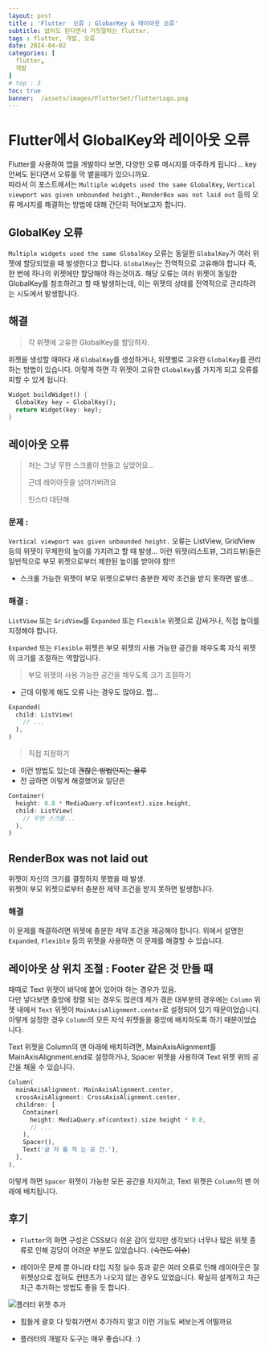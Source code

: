 ```yaml
---
layout: post
title : 'Flutter  오류 : GlobarKey & 레이아웃 오류'
subtitle: 없어도 된다면서 거짓말하는 flutter.
tags : flutter, 개발, 오류
date: 2024-04-02
categories: [
  flutter,
  개발
]
# top : 3
toc: true
banner:  /assets/images/FlutterSet/flutterLogo.png
---
```



# Flutter에서 GlobalKey와 레이아웃 오류

Flutter를 사용하여 앱을 개발하다 보면, 다양한 오류 메시지를 마주하게 됩니다... key 안써도 된다면서 오류를 막 뱉을때가 있으니까요.  
따라서  이 포스트에서는 `Multiple widgets used the same GlobalKey`, `Vertical viewport was given unbounded height.`, `RenderBox was not laid out` 등의 오류 메시지를 해결하는 방법에 대해 간단히 적어보고자 합니다.

## GlobalKey 오류
`Multiple widgets used the same GlobalKey` 오류는 동일한 `GlobalKey`가 여러 위젯에 할당되었을 때 발생한다고 합니다. `GlobalKey`는 전역적으로 고유해야 합니다 즉, 한 번에 하나의 위젯에만 할당해야 하는것이죠. 해당 오류는 여러 위젯이 동일한 GlobalKey를 참조하려고 할 때 발생하는데, 이는 위젯의 상태를 전역적으로 관리하려는 시도에서 발생합니다.

## 해결
>각 위젯에 고유한 GlobalKey를 할당하자.

위젯을 생성할 때마다 새 `GlobalKey`를 생성하거나, 위젯별로 고유한 `GlobalKey`를 관리하는 방법이 있습니다. 이렇게 하면 각 위젯이 고유한 `GlobalKey`를 가지게 되고 오류를 피할 수 있게 됩니다.


```dart
Widget buildWidget() {
  GlobalKey key = GlobalKey();
  return Widget(key: key);
}
```

## 레이아웃 오류
> 저는 그냥 무한 스크롤이 만들고 싶었어요...
>
> 근데 레이아웃을 넘어가버려요 
> 
> 인스타 대단해

### 문제 : 
`Vertical viewport was given unbounded height.` 오류는 ListView, GridView 등의 위젯이 무제한의 높이를 가지려고 할 때 발생... 
이런 위젯(리스트뷰, 그리드뷰)들은 일반적으로 부모 위젯으로부터 제한된 높이를 받아야 함!!! 
- 스크롤 가능한 위젯이 부모 위젯으로부터 충분한 제약 조건을 받지 못하면 발생...

### 해결 : 
 `ListView` 또는 `GridView`를 `Expanded` 또는 `Flexible` 위젯으로 감싸거나, 직접 높이를 지정해야 합니다. 
 
 `Expanded` 또는 `Flexible` 위젯은 부모 위젯의 사용 가능한 공간을 채우도록 자식 위젯의 크기를 조절하는 역할입니다.

> 부모 위젯의 사용 가능한 공간을 채우도록 크기 조절하기
- 근데 이렇게 해도 오류 나는 경우도 많아요. 쩝...
```dart 
Expanded(
  child: ListView(
    // ...
  ),
)
```
> 직접 지정하기
- 이런 방법도 있는데 ~~괜찮은 방법인지는 몰루~~
- 전 급하면 이렇게 해결했어요 일단은
```dart
Container(
  height: 0.8 * MediaQuery.of(context).size.height,
  child: ListView(
    // 무한 스크롤...
  ),
)
```

## RenderBox was not laid out

위젯이 자신의 크기를 결정하지 못했을 때 발생.   
위젯이 부모 위젯으로부터 충분한 제약 조건을 받지 못하면 발생합니다.

###  해결
 이 문제를 해결하려면 위젯에 충분한 제약 조건을 제공해야 합니다. 위에서 설명한 `Expanded`, `Flexible` 등의 위젯을 사용하면 이 문제를 해결할 수 있습니다.


## 레이아웃 상 위치 조절 : Footer 같은 것 만들 때
때때로 Text 위젯이 바닥에 붙어 있어야 하는 경우가 있음.  
다만 넣다보면 중앙에 정렬 되는 경우도 많은데 제가 겪은 대부분의 경우에는 `Column` 위젯 내에서 `Text` 위젯이 `MainAxisAlignment.center`로 설정되어 있기 때문이었습니다. 이렇게 설정한 경우 `Column`의 모든 자식 위젯들을 중앙에 배치하도록 하기 때문이었습니다.

Text 위젯을 Column의 맨 아래에 배치하려면, MainAxisAlignment를 MainAxisAlignment.end로 설정하거나, Spacer 위젯을 사용하여 Text 위젯 위의 공간을 채울 수 있습니다.

```dart
Column(
  mainAxisAlignment: MainAxisAlignment.center,
  crossAxisAlignment: CrossAxisAlignment.center,
  children: [
    Container(
      height: MediaQuery.of(context).size.height * 0.8,
      // ...
    ),
    Spacer(), 
    Text('글 자 를 적 는 공 간.'),
  ],
),
```

이렇게 하면 `Spacer` 위젯이 가능한 모든 공간을 차지하고, Text 위젯은 `Column`의 맨 아래에 배치됩니다.


## 후기
- `Flutter`의 화면 구성은 CSS보다 쉬운 감이 있지만 생각보다 너무나 많은 위젯 종류로 인해 감당이 어려운 부분도 있었습니다. (~~숙련도 이슈~~)

- 레이아웃 문제 뿐 아니라 타입 지정 실수 등과 같은 여러 오류로 인해 레이아웃은 잘 위젯상으로 잡혀도 컨텐츠가 나오지 않는 경우도 있었습니다. 확실히 설계하고 차근차근 추가하는 방법도 좋을 듯 합니다.

![플러터 위젯 추가](https://1drv.ms/i/c/60d1136c8e1eeac5/IQOU5vJRjA2HRZXfgIWSJbu5AZDue1c9_11T2DwxHyueOEo?width=1024)
- 힘들게 괄호 다 맞춰가면서 추가하지 말고 이런 기능도 써보는게 어떨까요

- 플러터의 개발자 도구는 매우 좋습니다. :)


  
